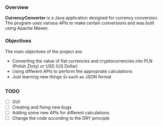 ### Overview
**CurrencyConverter** is a Java application designed for currency conversion. The program uses various APIs to make certain conversions and was built using Apache Maven. 

### Objectives
The main objectives of the project are:
- Converting the value of fiat currencies and cryptocurrencies into PLN (Polish Zloty) or USD (US Dollar)
- Using different APIs to perform the appropriate calculations
- Just learning new things :+1: such as JSON format

### TODO
- [ ] GUI
- [ ] Creating and fixing new bugs
- [ ] Adding some new APIs for different calculations
- [ ] Change the code according to the DRY principle
